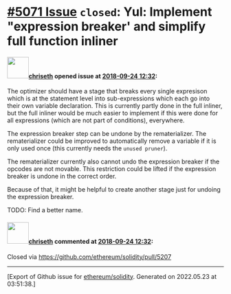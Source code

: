 # [\#5071 Issue](https://github.com/ethereum/solidity/issues/5071) `closed`: Yul: Implement "expression breaker' and simplify full function inliner

#### <img src="https://avatars.githubusercontent.com/u/9073706?v=4" width="50">[chriseth](https://github.com/chriseth) opened issue at [2018-09-24 12:32](https://github.com/ethereum/solidity/issues/5071):

The optimizer should have a stage that breaks every single expresison which is at the statement level into sub-expressions which each go into their own variable declaration. This is currently partly done in the full inliner, but the full inliner would be much easier to implement if this were done for all expressions (which are not part of conditions), everywhere.

The expression breaker step can be undone by the rematerializer. The rematerializer could be improved to automatically remove a variable if it is only used once (this currently needs the `unused pruner`).

The rematerializer currently also cannot undo the expression breaker if the opcodes are not movable. This restriction could be lifted if the expression breaker is undone in the correct order.

Because of that, it might be helpful to create another stage just for undoing the expression breaker.

TODO: Find a better name.

#### <img src="https://avatars.githubusercontent.com/u/9073706?v=4" width="50">[chriseth](https://github.com/chriseth) commented at [2018-09-24 12:32](https://github.com/ethereum/solidity/issues/5071#issuecomment-433537984):

Closed via https://github.com/ethereum/solidity/pull/5207


-------------------------------------------------------------------------------



[Export of Github issue for [ethereum/solidity](https://github.com/ethereum/solidity). Generated on 2022.05.23 at 03:51:38.]
